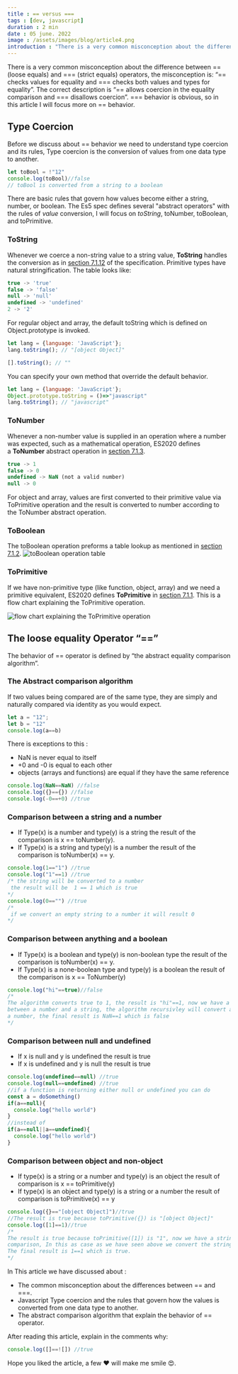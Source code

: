 ```yaml
---    
title : == versus ===
tags : [dev, javascript]
duration : 2 min
date : 05 june. 2022
image : /assets/images/blog/article4.png
introduction : "There is a very common misconception about the difference between == (loose equals) and === (strict equals) operators, the misconception is: “== checks values for equality and === checks both values and types for equality”. The correct description is “== allows coercion in the equality comparison and === disallows coercion”. === behavior is obvious, so in this article I will focus more on == behavior."
---
```


There is a very common misconception about the difference between == (loose equals) and === (strict equals) operators, the misconception is: “== checks values for equality and === checks both values and types for equality”. The correct description is “== allows coercion in the equality comparison and === disallows coercion”. === behavior is obvious, so in this article I will focus more on == behavior.

## Type Coercion
Before we discuss about == behavior we need to understand type coercion and its rules, Type coercion is the conversion of values from one data type to another.

```js
let toBool = !"12"
console.log(toBool)//false 
// toBool is converted from a string to a boolean
```

There are basic rules that govern how values become either a string, number, or boolean. The Es5 spec defines several "abstract operators" with the rules of *value* conversion, I will focus on *toString*, toNumber, toBoolean, and toPrimitive.
### ToString
Whenever we coerce a non-string value to a string value, **ToString** handles the conversion as in [section 7.1.12](https://tc39.es/ecma262/#sec-tostring) of the specification. Primitive types have natural stringification. The table looks like:

```js
true -> 'true'
false -> 'false'
null -> 'null'
undefined -> 'undefined'
2 -> '2'
```

For regular object and array, the default toString which is defined on Object.prototype is invoked.

```js
let lang = {language: 'JavaScript'}; 
lang.toString(); // "[object Object]"

[].toString(); // ""
```

You can specify your own method that override the default behavior.
```js
let lang = {language: 'JavaScript'}; 
Object.prototype.toString = ()=>"javascript"
lang.toString(); // "javascript"
```
### ToNumber
Whenever a non-number value is supplied in an operation where a number was expected, such as a mathematical operation, ES2020 defines a **ToNumber** abstract operation in [section 7.1.3](https://tc39.es/ecma262/#sec-tonumber).
```js
true -> 1
false -> 0
undefined -> NaN (not a valid number)
null -> 0
```
For object and array, values are first converted to their primitive value via ToPrimitive operation and the result is converted to number according to the ToNumber abstract operation.
### ToBoolean
The toBoolean operation preforms a table lookup as mentioned in [section 7.1.2](https://tc39.es/ecma262/#sec-toboolean).
![toBoolean operation table](https://dev-to-uploads.s3.amazonaws.com/uploads/articles/jzg7dzc5rxemwluos1xu.png)
### ToPrimitive
If we have non-primitive type (like function, object, array) and we need a primitive equivalent, ES2020 defines **ToPrimitive** in [section 7.1.1](https://tc39.es/ecma262/#sec-toprimitive).
This is a flow chart explaining the ToPrimitive operation.

![flow chart explaining the ToPrimitive operation](https://dev-to-uploads.s3.amazonaws.com/uploads/articles/o1tnhdv56pflkxc9aovs.png)
## The loose equality Operator “==”

The behavior of == operator is defined by “the abstract equality comparison algorithm”.
### The Abstract comparison algorithm
If two values being compared are of the same type, they are simply and naturally compared via identity as you would expect.

```js
let a = "12";
let b = "12"
console.log(a==b)
```

There is exceptions to this :

- NaN is never equal to itself
- +0 and -0 is equal to each other
- objects (arrays and functions) are equal if they have the same reference
```js
console.log(NaN==NaN) //false
console.log({}=={}) //false
console.log(-0==+0) //true 
```
### Comparison between a string and a number
- If Type(x) is a number and type(y) is a string the result of the comparison is x == toNumber(y).
- If Type(x) is a string and type(y) is a number the result of the comparison is toNumber(x) == y.
```js
console.log(1=="1") //true
console.log("1"==1) //true
/* the string will be converted to a number
 the result will be  1 == 1 which is true
*/
console.log(0=="") //true
/*
 if we convert an empty string to a number it will result 0 
*/
```
### Comparison between anything and a boolean
- If Type(x) is a boolean and type(y) is non-boolean type the result of the comparison is toNumber(x) == y.
- If Type(x) is a none-boolean type and type(y) is a boolean the result of the comparison is x == ToNumber(y)
```js
console.log("hi"==true)//false
/*
The algorithm converts true to 1, the result is "hi"==1, now we have a comparison
between a number and a string, the algorithm recursivley will convert a string to 
a number, the final result is NaN==1 which is false    
*/
```
### Comparison between null and undefined 
- If x is null and y is undefined the result is true
- If x is undefined and y is null the result is true
```js
console.log(undefined==null) //true
console.log(null==undefined) //true
//if a function is returning either null or undefined you can do
const a = doSomething()
if(a==null){
  console.log("hello world")
}
//instead of 
if(a==null||a==undefined){
  console.log("hello world")
}
```
### Comparison between object and non-object
- If type(x) is a string or a number and type(y) is an object the result of comparison is x == toPrimitive(y)
- If type(x) is an object and type(y) is a string or a number the result of comparison is toPrimitive(x) == y
```jsx
console.log({}=="[object Object]")//true
//The result is true because toPrimitive({}) is "[object Object]"
console.log([1]==1)//true
/*
The result is true because toPrimitive([1]) is "1", now we have a string to number
comparison, In this as case as we have seen above we convert the string to a number.
The final result is 1==1 which is true. 
*/ 
```
In This article we have discussed about : 

- The common misconception about the differences between == and ===.
- Javascript Type coercion and the rules that govern how the values is converted from one data type to another.
- The abstract comparison algorithm that explain the behavior of == operator.

After reading this article, explain in the comments why:

```js
console.log([]==![]) //true
```

Hope you liked the article, a few ❤️ will make me smile 😍.
